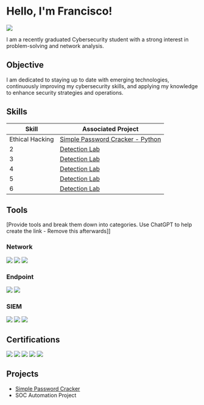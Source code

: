 # Hello, I'm Francisco!
<a href="https://www.linkedin.com/in/francisco-rosario26/"><img src="https://img.shields.io/badge/-LinkedIn-0072b1?&style=for-the-badge&logo=linkedin&logoColor=white" /></a>

I am a recently graduated Cybersecurity student with a strong interest in problem-solving and network analysis.

## Objective

I am dedicated to staying up to date with emerging technologies, continuously improving my cybersecurity skills, and applying my knowledge to enhance security strategies and operations.

## Skills

| Skill                                         | Associated Project         |
|-----------------------------------------------|----------------------------|
| Ethical Hacking | <a href="https://github.com/frosarioo/frosarioo/tree/94825ad3ba15ef855a4ef83bb9feb057c00a7bca/Password%20Cracker">Simple Password Cracker - Python</a>|
| 2 | <a href="https://google.com">Detection Lab</a>|
| 3 | <a href="https://google.com">Detection Lab</a>|
| 4 | <a href="https://google.com">Detection Lab</a>|
| 5 | <a href="https://google.com">Detection Lab</a>|
| 6 | <a href="https://google.com">Detection Lab</a>|

## Tools
[Provide tools and break them down into categories. Use ChatGPT to help create the link - Remove this afterwards]]

### Network
<div>
    <img src="https://img.shields.io/badge/-Wireshark-1679A7?&style=for-the-badge&logo=Wireshark&logoColor=white" />
    <img src="https://img.shields.io/badge/-Suricata-EF3B2D?&style=for-the-badge&logo=Suricata&logoColor=white" />
    <img src="https://img.shields.io/badge/-Zeek-777BB4?&style=for-the-badge&logo=Zeek&logoColor=white" />
</div>

### Endpoint
<div>
    <img src="https://img.shields.io/badge/-Microsoft_Defender_for_Endpoint-00A4EF?&style=for-the-badge&logo=Microsoft&logoColor=white" />
    <img src="https://img.shields.io/badge/-Velociraptor-4B275F?&style=for-the-badge&logo=Velociraptor&logoColor=white" />
</div>

### SIEM
<div>
    <img src="https://img.shields.io/badge/-Microsoft_Sentinel-0078D4?&style=for-the-badge&logo=Microsoft&logoColor=white" />
    <img src="https://img.shields.io/badge/-Splunk-000000?&style=for-the-badge&logo=Splunk&logoColor=white" />
    <img src="https://img.shields.io/badge/-Elastic-005571?&style=for-the-badge&logo=Elastic&logoColor=white" />
</div>

## Certifications

<div>
<img src="https://img.shields.io/badge/-Security%2B-FF0000?&style=for-the-badge&logo=CompTIA&logoColor=white" />
<img src="https://img.shields.io/badge/-Network%2B-007ACC?&style=for-the-badge&logo=CompTIA&logoColor=white" />
<img src="https://img.shields.io/badge/-A%2B-4D4D4D?&style=for-the-badge&logo=CompTIA&logoColor=white" />
<img src="https://img.shields.io/badge/-CDSA-006400?&style=for-the-badge&logoColor=white" />
<img src="https://img.shields.io/badge/-CCD-000080?&style=for-the-badge&logoColor=white" />

</div>

## Projects
- <a href="https://github.com/frosarioo/frosarioo/tree/94825ad3ba15ef855a4ef83bb9feb057c00a7bca/Password%20Cracker">Simple Password Cracker</a>
- SOC Automation Project
